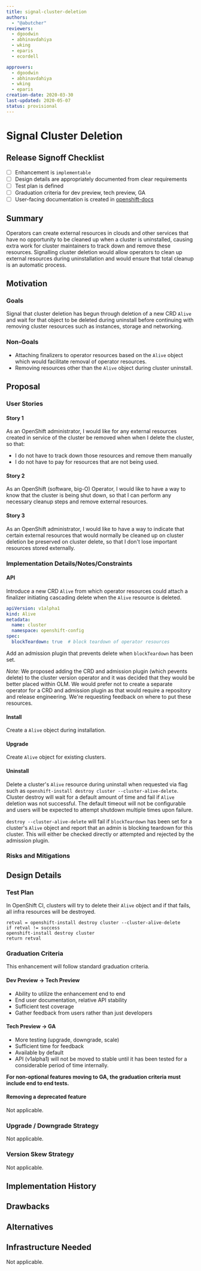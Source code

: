 ```yaml
---
title: signal-cluster-deletion
authors:
  - "@abutcher"
reviewers:
  - dgoodwin
  - abhinavdahiya
  - wking
  - eparis
  - ecordell

approvers:
  - dgoodwin
  - abhinavdahiya
  - wking
  - eparis
creation-date: 2020-03-30
last-updated: 2020-05-07
status: provisional
---
```


# Signal Cluster Deletion

## Release Signoff Checklist

- [ ] Enhancement is `implementable`
- [ ] Design details are appropriately documented from clear requirements
- [ ] Test plan is defined
- [ ] Graduation criteria for dev preview, tech preview, GA
- [ ] User-facing documentation is created in [openshift-docs](https://github.com/openshift/openshift-docs/)

## Summary

Operators can create external resources in clouds and other services that have no opportunity to be cleaned up when a cluster is uninstalled, causing extra work for cluster maintainers to track down and remove these resources. Signalling cluster deletion would allow operators to clean up external resources during uninstallation and would ensure that total cleanup is an automatic process.

## Motivation

### Goals

Signal that cluster deletion has begun through deletion of a new CRD `Alive` and wait for that object to be deleted during uninstall before continuing with removing cluster resources such as instances, storage and networking.

### Non-Goals

* Attaching finalizers to operator resources based on the `Alive` object which would facilitate removal of operator resources.
* Removing resources other than the `Alive` object during cluster uninstall.

## Proposal

### User Stories

#### Story 1
As an OpenShift administrator, I would like for any external resources created in service of the cluster be removed when when I delete the cluster, so that:
* I do not have to track down those resources and remove them manually
* I do not have to pay for resources that are not being used.

#### Story 2
As an OpenShift (software, big-O) Operator, I would like to have a way to know that the cluster is being shut down, so that I can perform any necessary cleanup steps and remove external resources.

#### Story 3
As an OpenShift administrator, I would like to have a way to indicate that certain external resources that would normally be cleaned up on cluster deletion be preserved on cluster delete, so that I don't lose important resources stored externally.

### Implementation Details/Notes/Constraints

#### API

Introduce a new CRD `Alive` from which operator resources could attach a finalizer initiating cascading delete when the `Alive` resource is deleted.

```yaml
apiVersion: v1alpha1
kind: Alive
metadata:
  name: cluster
  namespace: openshift-config
spec:
  blockTeardown: true  # block teardown of operator resources
```

Add an admission plugin that prevents delete when `blockTeardown` has been set.

*Note*: We proposed adding the CRD and admission plugin (which pevents delete) to the cluster version operator and it was decided that they would be better placed within OLM. We would prefer not to create a separate operator for a CRD and admission plugin as that would require a repository and release engineering. We're requesting feedback on where to put these resources.

#### Install

Create a `Alive` object during installation.

#### Upgrade

Create `Alive` object for existing clusters.

#### Uninstall

Delete a cluster's `Alive` resource during uninstall when requested via flag such as `openshift-install destroy cluster --cluster-alive-delete`. Cluster destroy will wait for a default amount of time and fail if `Alive` deletion was not successful. The default timeout will not be configurable and users will be expected to attempt shutdown multiple times upon failure.

`destroy --cluster-alive-delete` will fail if `blockTeardown` has been set for a cluster's `Alive` object and report that an admin is blocking teardown for this cluster. This will either be checked directly or attempted and rejected by the admission plugin.

### Risks and Mitigations

## Design Details

### Test Plan

In OpenShift CI, clusters will try to delete their `Alive` object and if that fails, all infra resources will be destroyed.

```
retval = openshift-install destroy cluster --cluster-alive-delete
if retval != success
openshift-install destroy cluster
return retval
```

### Graduation Criteria

This enhancement will follow standard graduation criteria.

#### Dev Preview -> Tech Preview

- Ability to utilize the enhancement end to end
- End user documentation, relative API stability
- Sufficient test coverage
- Gather feedback from users rather than just developers

#### Tech Preview -> GA 

- More testing (upgrade, downgrade, scale)
- Sufficient time for feedback
- Available by default
- API (v1alpha1) will not be moved to stable until it has been tested for a considerable period of time internally.

**For non-optional features moving to GA, the graduation criteria must include
end to end tests.**

#### Removing a deprecated feature

Not applicable.

### Upgrade / Downgrade Strategy

Not applicable.

### Version Skew Strategy

Not applicable.

## Implementation History

## Drawbacks

## Alternatives

## Infrastructure Needed

Not applicable.
